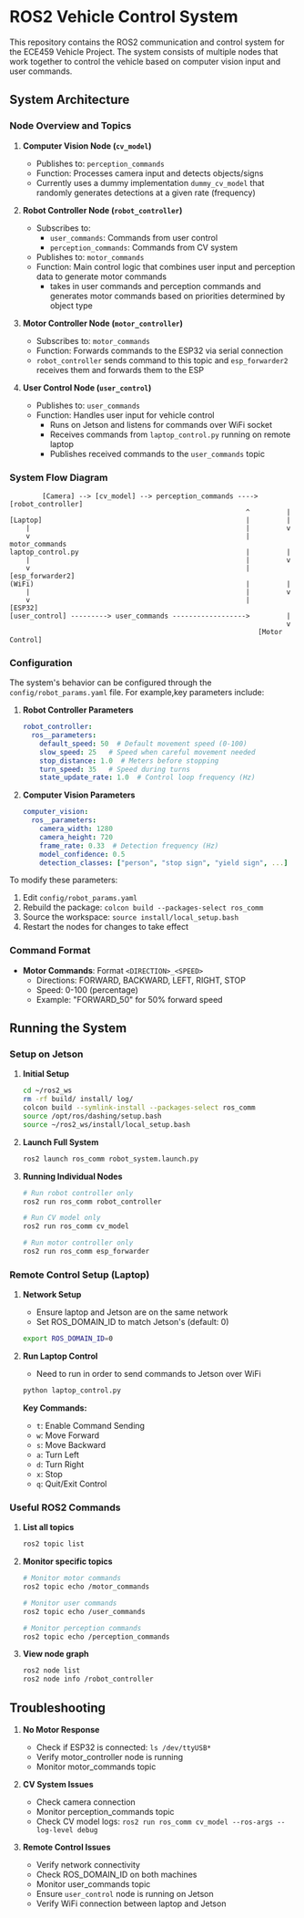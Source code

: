 # ROS2 Vehicle Control System

This repository contains the ROS2 communication and control system for the ECE459 Vehicle Project. The system consists of multiple nodes that work together to control the vehicle based on computer vision input and user commands.

## System Architecture

### Node Overview and Topics

1. **Computer Vision Node (`cv_model`)**
   - Publishes to: `perception_commands`
   - Function: Processes camera input and detects objects/signs
   - Currently uses a dummy implementation `dummy_cv_model` that randomly generates detections at a given rate (frequency)

2. **Robot Controller Node (`robot_controller`)**
   - Subscribes to: 
     - `user_commands`: Commands from user control
     - `perception_commands`: Commands from CV system
   - Publishes to: `motor_commands`
   - Function: Main control logic that combines user input and perception data to generate motor commands
     - takes in user commands and perception commands and generates motor commands based on priorities determined by object type

3. **Motor Controller Node (`motor_controller`)**
   - Subscribes to: `motor_commands`
   - Function: Forwards commands to the ESP32 via serial connection
   - `robot_controller` sends command to this topic and `esp_forwarder2` receives them and forwards them to the ESP

4. **User Control Node (`user_control`)**
   - Publishes to: `user_commands`
   - Function: Handles user input for vehicle control
     - Runs on Jetson and listens for commands over WiFi socket
     - Receives commands from `laptop_control.py` running on remote laptop
     - Publishes received commands to the `user_commands` topic

### System Flow Diagram
```
        [Camera] --> [cv_model] --> perception_commands ----> [robot_controller]
                                                          ^         |
[Laptop]                                                  |         |
    |                                                     |         v
    v                                                     |   motor_commands
laptop_control.py                                         |         |
    |                                                     |         v
    v                                                     |  [esp_forwarder2]
(WiFi)                                                    |         |
    |                                                     |         v
    v                                                     |      [ESP32]
[user_control] ---------> user_commands ------------------>         |
                                                                    v
                                                             [Motor Control]
```

### Configuration

The system's behavior can be configured through the `config/robot_params.yaml` file. For example,key parameters include:

1. **Robot Controller Parameters**
   ```yaml
   robot_controller:
     ros__parameters:
       default_speed: 50  # Default movement speed (0-100)
       slow_speed: 25   # Speed when careful movement needed
       stop_distance: 1.0  # Meters before stopping
       turn_speed: 35   # Speed during turns
       state_update_rate: 1.0  # Control loop frequency (Hz)
   ```

2. **Computer Vision Parameters**
   ```yaml
   computer_vision:
     ros__parameters:
       camera_width: 1280
       camera_height: 720
       frame_rate: 0.33  # Detection frequency (Hz)
       model_confidence: 0.5
       detection_classes: ["person", "stop sign", "yield sign", ...]
   ```

To modify these parameters:
1. Edit `config/robot_params.yaml`
2. Rebuild the package: `colcon build --packages-select ros_comm`
3. Source the workspace: `source install/local_setup.bash`
4. Restart the nodes for changes to take effect

### Command Format

- **Motor Commands**: Format `<DIRECTION>_<SPEED>`
  - Directions: FORWARD, BACKWARD, LEFT, RIGHT, STOP
  - Speed: 0-100 (percentage)
  - Example: "FORWARD_50" for 50% forward speed

## Running the System

### Setup on Jetson

1. **Initial Setup**
   ```bash
   cd ~/ros2_ws
   rm -rf build/ install/ log/
   colcon build --symlink-install --packages-select ros_comm
   source /opt/ros/dashing/setup.bash
   source ~/ros2_ws/install/local_setup.bash
   ```

2. **Launch Full System**
   ```bash
   ros2 launch ros_comm robot_system.launch.py
   ```

3. **Running Individual Nodes**
   ```bash
   # Run robot controller only
   ros2 run ros_comm robot_controller

   # Run CV model only
   ros2 run ros_comm cv_model

   # Run motor controller only
   ros2 run ros_comm esp_forwarder
   ```

### Remote Control Setup (Laptop)

1. **Network Setup**
   - Ensure laptop and Jetson are on the same network
   - Set ROS_DOMAIN_ID to match Jetson's (default: 0)
   ```bash
   export ROS_DOMAIN_ID=0
   ```

2. **Run Laptop Control**
   - Need to run in order to send commands to Jetson over WiFi
   ```bash
   python laptop_control.py
   ```

   **Key Commands:**
   - `t`: Enable Command Sending
   - `w`: Move Forward
   - `s`: Move Backward
   - `a`: Turn Left
   - `d`: Turn Right
   - `x`: Stop
   - `q`: Quit/Exit Control

### Useful ROS2 Commands

1. **List all topics**
   ```bash
   ros2 topic list
   ```

2. **Monitor specific topics**
   ```bash
   # Monitor motor commands
   ros2 topic echo /motor_commands

   # Monitor user commands
   ros2 topic echo /user_commands

   # Monitor perception commands
   ros2 topic echo /perception_commands
   ```

3. **View node graph**
   ```bash
   ros2 node list
   ros2 node info /robot_controller
   ```

## Troubleshooting

1. **No Motor Response**
   - Check if ESP32 is connected: `ls /dev/ttyUSB*`
   - Verify motor_controller node is running
   - Monitor motor_commands topic

2. **CV System Issues**
   - Check camera connection
   - Monitor perception_commands topic
   - Check CV model logs: `ros2 run ros_comm cv_model --ros-args --log-level debug`

3. **Remote Control Issues**
   - Verify network connectivity
   - Check ROS_DOMAIN_ID on both machines
   - Monitor user_commands topic
   - Ensure `user_control` node is running on Jetson
   - Verify WiFi connection between laptop and Jetson
